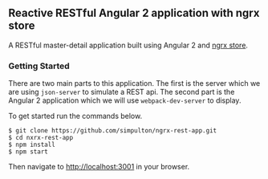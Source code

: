 ## Reactive RESTful Angular 2 application with ngrx store

A RESTful master-detail application built using Angular 2 and [ngrx store](https://github.com/ngrx/store).

### Getting Started

There are two main parts to this application. The first is the server which we are using `json-server` to simulate a REST api. The second part is the Angular 2 application which we will use `webpack-dev-server` to display.  

To get started run the commands below.

```
$ git clone https://github.com/simpulton/ngrx-rest-app.git
$ cd nxrx-rest-app
$ npm install
$ npm start
```

Then navigate to [http://localhost:3001](http://localhost:3001) in your browser.
